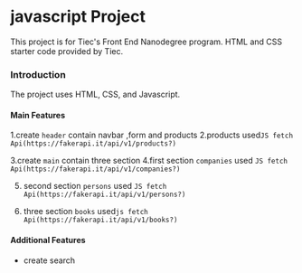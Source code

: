 

# javascript Project

This project is for Tiec's Front End Nanodegree program. HTML and CSS starter code provided by Tiec. 

### Introduction

The project uses HTML, CSS, and Javascript. 

#### Main Features
1.create `header` contain navbar ,form and products
2.products used```JS
fetch Api(https://fakerapi.it/api/v1/products?)```

3.create `main` contain three section
4.first section `companies` used ```JS
fetch Api(https://fakerapi.it/api/v1/companies?)```

5. second section `persons` used ```JS
fetch Api(https://fakerapi.it/api/v1/persons?)```

6. three section `books` used```js
fetch Api(https://fakerapi.it/api/v1/books?)```




#### Additional Features

- create search 